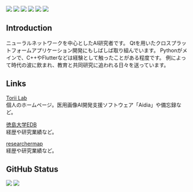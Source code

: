 ![](https://img.shields.io/badge/C-gray?logo=c)
![](https://img.shields.io/badge/C++-gray?logo=c%2B%2B)
![](https://img.shields.io/badge/Python-gray?logo=python)
![](https://img.shields.io/badge/TensorFlow-gray?logo=tensorflow)
![](https://img.shields.io/badge/Qt-gray?logo=qt)
![](https://img.shields.io/badge/Flutter-gray?logo=flutter)

## Introduction

ニューラルネットワークを中心としたAI研究者です。
Qtを用いたクロスプラットフォームアプリケーション開発にもしばしば取り組んでいます。
Pythonがメインで、C++やFlutterなどは経験として触ったことがある程度です。
例によって時代の波に飲まれ、教育と共同研究に追われる日々を送っています。

## Links

[Torii Lab](https://kottonhome.sakura.ne.jp/index.html)  
個人のホームページ。医用画像AI開発支援ソフトウェア「Aidia」や備忘録など。

[徳島大学EDB](http://pub2.db.tokushima-u.ac.jp/ERD/person/395180/profile-ja.html)  
経歴や研究業績など。

[researchermap](https://researchmap.jp/wt501)  
経歴や研究業績など。

## GitHub Status
![](https://github-readme-stats.vercel.app/api?username=wt501&count_private=true&show_icons=true&theme=dracula)
![](https://github-readme-stats.vercel.app/api/top-langs/?username=wt501&layout=compact&theme=dracula)
